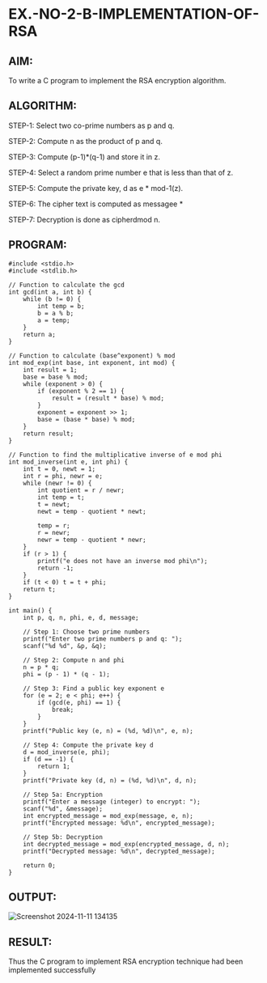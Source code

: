 # EX.-NO-2-B-IMPLEMENTATION-OF-RSA

## AIM:
  To write a C program to implement the RSA encryption algorithm.
  
## ALGORITHM:

  STEP-1: Select two co-prime numbers as p and q.
  
  STEP-2: Compute n as the product of p and q.
  
  STEP-3: Compute (p-1)*(q-1) and store it in z.
  
  STEP-4: Select a random prime number e that is less than that of z.
  
  STEP-5: Compute the private key, d as e * mod-1(z).
  
  STEP-6: The cipher text is computed as messagee *
  
  STEP-7: Decryption is done as cipherdmod n.
  
## PROGRAM: 
```
#include <stdio.h>
#include <stdlib.h>

// Function to calculate the gcd
int gcd(int a, int b) {
    while (b != 0) {
        int temp = b;
        b = a % b;
        a = temp;
    }
    return a;
}

// Function to calculate (base^exponent) % mod
int mod_exp(int base, int exponent, int mod) {
    int result = 1;
    base = base % mod;
    while (exponent > 0) {
        if (exponent % 2 == 1) {
            result = (result * base) % mod;
        }
        exponent = exponent >> 1;
        base = (base * base) % mod;
    }
    return result;
}

// Function to find the multiplicative inverse of e mod phi
int mod_inverse(int e, int phi) {
    int t = 0, newt = 1;
    int r = phi, newr = e;
    while (newr != 0) {
        int quotient = r / newr;
        int temp = t;
        t = newt;
        newt = temp - quotient * newt;

        temp = r;
        r = newr;
        newr = temp - quotient * newr;
    }
    if (r > 1) {
        printf("e does not have an inverse mod phi\n");
        return -1;
    }
    if (t < 0) t = t + phi;
    return t;
}

int main() {
    int p, q, n, phi, e, d, message;

    // Step 1: Choose two prime numbers
    printf("Enter two prime numbers p and q: ");
    scanf("%d %d", &p, &q);

    // Step 2: Compute n and phi
    n = p * q;
    phi = (p - 1) * (q - 1);

    // Step 3: Find a public key exponent e
    for (e = 2; e < phi; e++) {
        if (gcd(e, phi) == 1) {
            break;
        }
    }
    printf("Public key (e, n) = (%d, %d)\n", e, n);

    // Step 4: Compute the private key d
    d = mod_inverse(e, phi);
    if (d == -1) {
        return 1;
    }
    printf("Private key (d, n) = (%d, %d)\n", d, n);

    // Step 5a: Encryption
    printf("Enter a message (integer) to encrypt: ");
    scanf("%d", &message);
    int encrypted_message = mod_exp(message, e, n);
    printf("Encrypted message: %d\n", encrypted_message);

    // Step 5b: Decryption
    int decrypted_message = mod_exp(encrypted_message, d, n);
    printf("Decrypted message: %d\n", decrypted_message);

    return 0;
}
```
## OUTPUT:
![Screenshot 2024-11-11 134135](https://github.com/user-attachments/assets/5a3e51da-50b8-4f2e-8faa-ad15dc29ccce)
## RESULT:
  Thus the C program to implement RSA encryption technique had been implemented successfully
